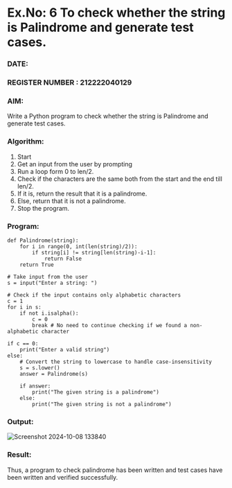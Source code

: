 # Ex.No: 6 To check whether the string is Palindrome and generate test cases.

### DATE:                                                                            
### REGISTER NUMBER : 212222040129
### AIM: 
Write a Python program to check whether the string is Palindrome and generate test cases. 
### Algorithm:
1. Start
2. Get an input from the user by prompting 
3. Run a loop form 0 to len/2.
4. Check if the characters are the same both from the start and the end till len/2. 
5. If it is, return the result that it is a palindrome.
6. Else, return that it is not a palindrome. 
7. Stop the program.
### Program:
```
def Palindrome(string): 
    for i in range(0, int(len(string)/2)): 
        if string[i] != string[len(string)-i-1]: 
            return False 
    return True 

# Take input from the user
s = input("Enter a string: ") 

# Check if the input contains only alphabetic characters
c = 1 
for i in s: 
    if not i.isalpha(): 
        c = 0 
        break # No need to continue checking if we found a non-alphabetic character

if c == 0: 
    print("Enter a valid string") 
else: 
    # Convert the string to lowercase to handle case-insensitivity
    s = s.lower() 
    answer = Palindrome(s) 
    
    if answer: 
        print("The given string is a palindrome") 
    else: 
        print("The given string is not a palindrome")
```












### Output:
![Screenshot 2024-10-08 133840](https://github.com/user-attachments/assets/3c301118-f342-4c5c-bc00-fa400eb2560d)
### Result:
Thus, a program to check palindrome has been written and test cases have been written and verified successfully.
